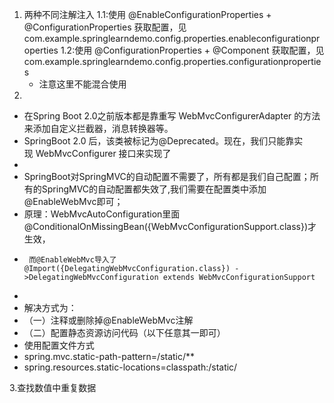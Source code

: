 1. 两种不同注解注入
  1.1:使用 @EnableConfigurationProperties + @ConfigurationProperties 获取配置，见 com.example.springlearndemo.config.properties.enableconfigurationproperties
  1.2:使用 @ConfigurationProperties + @Component 获取配置，见com.example.springlearndemo.config.properties.configurationproperties
   * 注意这里不能混合使用
2.
 * 在Spring Boot 2.0之前版本都是靠重写 WebMvcConfigurerAdapter 的方法来添加自定义拦截器，消息转换器等。
 * SpringBoot 2.0 后，该类被标记为@Deprecated。现在，我们只能靠实现 WebMvcConfigurer 接口来实现了
 *
 * SpringBoot对SpringMVC的自动配置不需要了，所有都是我们自己配置；所有的SpringMVC的自动配置都失效了,我们需要在配置类中添加@EnableWebMvc即可；
  * 原理：WebMvcAutoConfiguration里面@ConditionalOnMissingBean({WebMvcConfigurationSupport.class})才生效，
  *      而@EnableWebMvc导入了 @Import({DelegatingWebMvcConfiguration.class}) ->DelegatingWebMvcConfiguration extends WebMvcConfigurationSupport
 *
 * 解决方式为：
 * （一）注释或删除掉@EnableWebMvc注解
 * （二）配置静态资源访问代码（以下任意其一即可）
 *  使用配置文件方式
 * spring.mvc.static-path-pattern=/static/**
 * spring.resources.static-locations=classpath:/static/
 
 3.查找数值中重复数据
